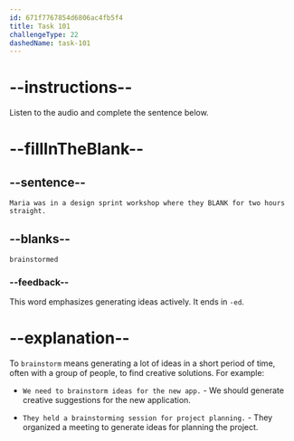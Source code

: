 ```yaml
---
id: 671f7767854d6806ac4fb5f4
title: Task 101
challengeType: 22
dashedName: task-101
---
```


<!--
AUDIO REFERENCE:
Maria: I was in a design sprint workshop. We brainstormed for two hours straight.
-->

# --instructions--

Listen to the audio and complete the sentence below.

# --fillInTheBlank--

## --sentence--

`Maria was in a design sprint workshop where they BLANK for two hours straight.`

## --blanks--

`brainstormed`

### --feedback--

This word emphasizes generating ideas actively. It ends in `-ed`.

# --explanation--

To `brainstorm` means generating a lot of ideas in a short period of time, often with a group of people, to find creative solutions. For example:

- `We need to brainstorm ideas for the new app.` - We should generate creative suggestions for the new application.

- `They held a brainstorming session for project planning.` - They organized a meeting to generate ideas for planning the project.

